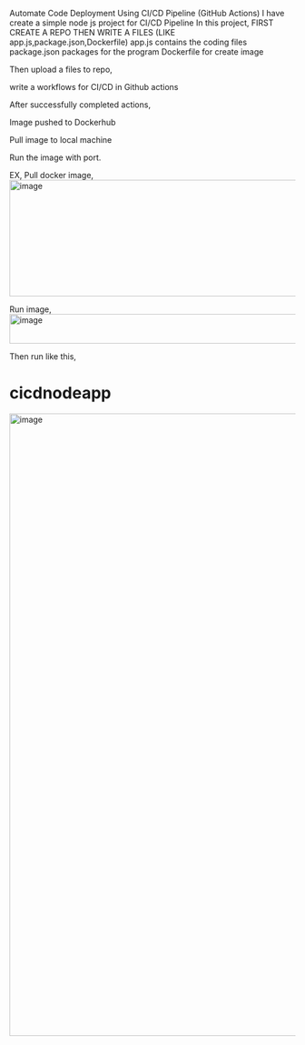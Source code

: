 Automate Code Deployment Using CI/CD Pipeline (GitHub Actions)
I have create a simple node js project for CI/CD Pipeline
In this project,
FIRST CREATE A REPO 
THEN WRITE A FILES (LIKE app.js,package.json,Dockerfile)
app.js contains the coding files
package.json packages for the program
Dockerfile for create image 

Then upload a files to repo,

write a workflows for CI/CD in Github actions

After successfully completed actions,

Image pushed to Dockerhub

Pull image to local machine 

Run the image with port.

EX,
Pull docker image,
<img width="1041" height="205" alt="image" src="https://github.com/user-attachments/assets/5f8b86bc-9f8a-463d-98e5-85a9875d9784" />

Run image,
<img width="1243" height="52" alt="image" src="https://github.com/user-attachments/assets/1daac9d3-6afc-4614-bfde-cf9d1e0fdb3e" />




Then run like this,
# cicdnodeapp
<img width="1731" height="1095" alt="image" src="https://github.com/user-attachments/assets/bbe242b1-aa0f-4b6f-8962-21e46f875dd2" />





